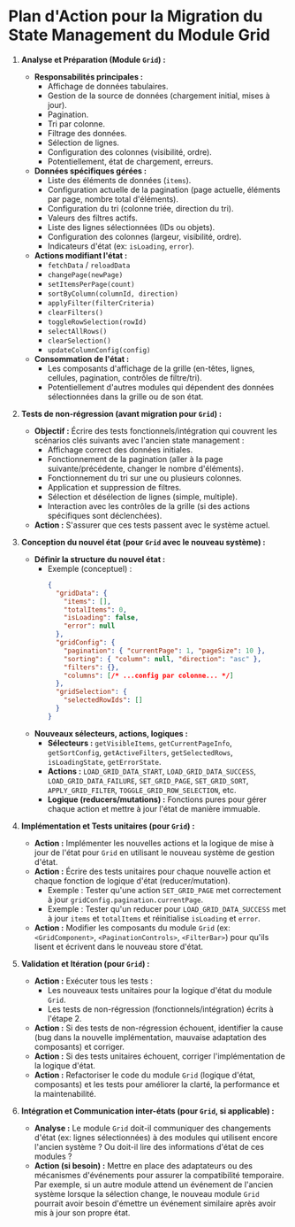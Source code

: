 # Plan d'Action pour la Migration du State Management du Module Grid

1.  **Analyse et Préparation (Module `Grid`) :**
    *   **Responsabilités principales :**
        *   Affichage de données tabulaires.
        *   Gestion de la source de données (chargement initial, mises à jour).
        *   Pagination.
        *   Tri par colonne.
        *   Filtrage des données.
        *   Sélection de lignes.
        *   Configuration des colonnes (visibilité, ordre).
        *   Potentiellement, état de chargement, erreurs.
    *   **Données spécifiques gérées :**
        *   Liste des éléments de données (`items`).
        *   Configuration actuelle de la pagination (page actuelle, éléments par page, nombre total d'éléments).
        *   Configuration du tri (colonne triée, direction du tri).
        *   Valeurs des filtres actifs.
        *   Liste des lignes sélectionnées (IDs ou objets).
        *   Configuration des colonnes (largeur, visibilité, ordre).
        *   Indicateurs d'état (ex: `isLoading`, `error`).
    *   **Actions modifiant l'état :**
        *   `fetchData` / `reloadData`
        *   `changePage(newPage)`
        *   `setItemsPerPage(count)`
        *   `sortByColumn(columnId, direction)`
        *   `applyFilter(filterCriteria)`
        *   `clearFilters()`
        *   `toggleRowSelection(rowId)`
        *   `selectAllRows()`
        *   `clearSelection()`
        *   `updateColumnConfig(config)`
    *   **Consommation de l'état :**
        *   Les composants d'affichage de la grille (en-têtes, lignes, cellules, pagination, contrôles de filtre/tri).
        *   Potentiellement d'autres modules qui dépendent des données sélectionnées dans la grille ou de son état.

2.  **Tests de non-régression (avant migration pour `Grid`) :**
    *   **Objectif :** Écrire des tests fonctionnels/intégration qui couvrent les scénarios clés suivants avec l'ancien state management :
        *   Affichage correct des données initiales.
        *   Fonctionnement de la pagination (aller à la page suivante/précédente, changer le nombre d'éléments).
        *   Fonctionnement du tri sur une ou plusieurs colonnes.
        *   Application et suppression de filtres.
        *   Sélection et désélection de lignes (simple, multiple).
        *   Interaction avec les contrôles de la grille (si des actions spécifiques sont déclenchées).
    *   **Action :** S'assurer que ces tests passent avec le système actuel.

3.  **Conception du nouvel état (pour `Grid` avec le nouveau système) :**
    *   **Définir la structure du nouvel état :**
        *   Exemple (conceptuel) :
            ```json
            {
              "gridData": {
                "items": [],
                "totalItems": 0,
                "isLoading": false,
                "error": null
              },
              "gridConfig": {
                "pagination": { "currentPage": 1, "pageSize": 10 },
                "sorting": { "column": null, "direction": "asc" },
                "filters": {},
                "columns": [/* ...config par colonne... */]
              },
              "gridSelection": {
                "selectedRowIds": []
              }
            }
            ```
    *   **Nouveaux sélecteurs, actions, logiques :**
        *   **Sélecteurs :** `getVisibleItems`, `getCurrentPageInfo`, `getSortConfig`, `getActiveFilters`, `getSelectedRows`, `isLoadingState`, `getErrorState`.
        *   **Actions :** `LOAD_GRID_DATA_START`, `LOAD_GRID_DATA_SUCCESS`, `LOAD_GRID_DATA_FAILURE`, `SET_GRID_PAGE`, `SET_GRID_SORT`, `APPLY_GRID_FILTER`, `TOGGLE_GRID_ROW_SELECTION`, etc.
        *   **Logique (reducers/mutations) :** Fonctions pures pour gérer chaque action et mettre à jour l'état de manière immuable.

4.  **Implémentation et Tests unitaires (pour `Grid`) :**
    *   **Action :** Implémenter les nouvelles actions et la logique de mise à jour de l'état pour `Grid` en utilisant le nouveau système de gestion d'état.
    *   **Action :** Écrire des tests unitaires pour chaque nouvelle action et chaque fonction de logique d'état (reducer/mutation).
        *   Exemple : Tester qu'une action `SET_GRID_PAGE` met correctement à jour `gridConfig.pagination.currentPage`.
        *   Exemple : Tester qu'un reducer pour `LOAD_GRID_DATA_SUCCESS` met à jour `items` et `totalItems` et réinitialise `isLoading` et `error`.
    *   **Action :** Modifier les composants du module `Grid` (ex: `<GridComponent>`, `<PaginationControls>`, `<FilterBar>`) pour qu'ils lisent et écrivent dans le nouveau store d'état.

5.  **Validation et Itération (pour `Grid`) :**
    *   **Action :** Exécuter tous les tests :
        *   Les nouveaux tests unitaires pour la logique d'état du module `Grid`.
        *   Les tests de non-régression (fonctionnels/intégration) écrits à l'étape 2.
    *   **Action :** Si des tests de non-régression échouent, identifier la cause (bug dans la nouvelle implémentation, mauvaise adaptation des composants) et corriger.
    *   **Action :** Si des tests unitaires échouent, corriger l'implémentation de la logique d'état.
    *   **Action :** Refactoriser le code du module `Grid` (logique d'état, composants) et les tests pour améliorer la clarté, la performance et la maintenabilité.

6.  **Intégration et Communication inter-états (pour `Grid`, si applicable) :**
    *   **Analyse :** Le module `Grid` doit-il communiquer des changements d'état (ex: lignes sélectionnées) à des modules qui utilisent encore l'ancien système ? Ou doit-il lire des informations d'état de ces modules ?
    *   **Action (si besoin) :** Mettre en place des adaptateurs ou des mécanismes d'événements pour assurer la compatibilité temporaire. Par exemple, si un autre module attend un événement de l'ancien système lorsque la sélection change, le nouveau module `Grid` pourrait avoir besoin d'émettre un événement similaire après avoir mis à jour son propre état.
